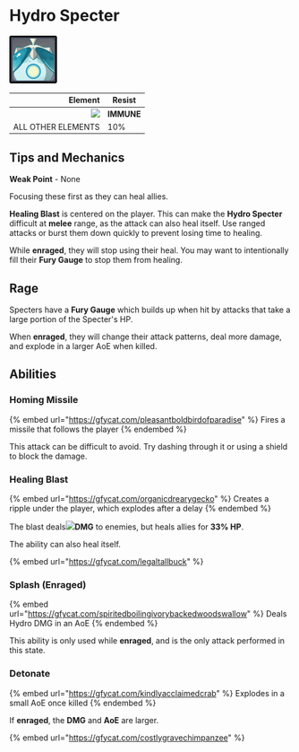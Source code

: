 # Hydro Specter

![](<../../.gitbook/assets/Spectre (Hydro).png>)

|                                     Element | Resist     |
| ------------------------------------------: | ---------- |
| ![](../../.gitbook/assets/hydro\_small.png) | **IMMUNE** |
|                          ALL OTHER ELEMENTS | 10%        |

## Tips and Mechanics

**Weak Point** - None

Focusing these first as they can heal allies.

**Healing Blast** is centered on the player. This can make the **Hydro Specter** difficult at **melee** range, as the attack can also heal itself. Use ranged attacks or burst them down quickly to prevent losing time to healing.

While **enraged**, they will stop using their heal. You may want to intentionally fill their **Fury Gauge** to stop them from healing.

## Rage

Specters have a **Fury Gauge** which builds up when hit by attacks that take a large portion of the Specter's HP.

When **enraged**, they will change their attack patterns, deal more damage, and explode in a larger AoE when killed.

## Abilities

### Homing Missile

{% embed url="https://gfycat.com/pleasantboldbirdofparadise" %}
Fires a missile that follows the player
{% endembed %}

This attack can be difficult to avoid. Try dashing through it or using a shield to block the damage.

### Healing Blast

{% embed url="https://gfycat.com/organicdrearygecko" %}
Creates a ripple under the player, which explodes after a delay
{% endembed %}

The blast deals![](../../.gitbook/assets/hydro\_small.png)**DMG** to enemies, but heals allies for **33% HP**.

The ability can also heal itself.

{% embed url="https://gfycat.com/legaltallbuck" %}

### Splash (Enraged)

{% embed url="https://gfycat.com/spiritedboilingivorybackedwoodswallow" %}
Deals Hydro DMG in an AoE
{% endembed %}

This ability is only used while **enraged**, and is the only attack performed in this state.

### Detonate

{% embed url="https://gfycat.com/kindlyacclaimedcrab" %}
Explodes in a small AoE once killed
{% endembed %}

If **enraged**, the **DMG** and **AoE** are larger.

{% embed url="https://gfycat.com/costlygravechimpanzee" %}
